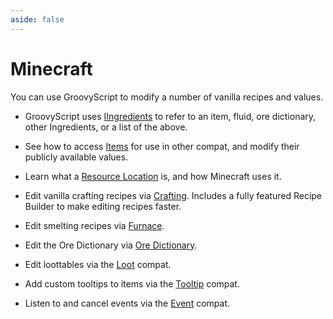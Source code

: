 ```yaml
---
aside: false
---
```



# Minecraft

You can use GroovyScript to modify a number of vanilla recipes and values.

* GroovyScript uses [IIngredients](./ingredient.md) to refer to an item, fluid, ore dictionary, other Ingredients, or a list of the above.

* See how to access [Items](./item.md) for use in other compat, and modify their publicly available values.

* Learn what a [Resource Location](./resource_location.md) is, and how Minecraft uses it.

* Edit vanilla crafting recipes via [Crafting](./helpers/crafting.md). Includes a fully featured Recipe Builder to make
  editing recipes faster.

* Edit smelting recipes via [Furnace](./helpers/furnace.md).

* Edit the Ore Dictionary via [Ore Dictionary](./helpers/ore_dictionary.md).

* Edit loottables via the [Loot](./loot.md) compat.

* Add custom tooltips to items via the [Tooltip](./tooltip.md) compat.

* Listen to and cancel events via the [Event](./events/index.md) compat.
